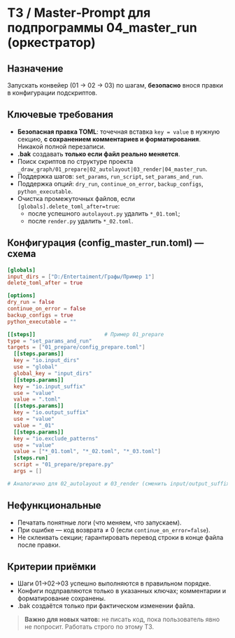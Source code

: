 # ТЗ / Master‑Prompt для подпрограммы 04_master_run (оркестратор)

## Назначение
Запускать конвейер (01 → 02 → 03) по шагам, **безопасно** внося правки в конфигурации подскриптов.

## Ключевые требования
- **Безопасная правка TOML**: точечная вставка `key = value` в нужную секцию, **с сохранением комментариев и форматирования**. Никакой полной перезаписи.
- **.bak** создавать **только если файл реально меняется**.
- Поиск скриптов по структуре проекта `_draw_graph/01_prepare|02_autolayout|03_render|04_master_run`.
- Поддержка шагов: `set_params`, `run_script`, `set_params_and_run`.
- Поддержка опций: `dry_run`, `continue_on_error`, `backup_configs`, `python_executable`.
- Очистка промежуточных файлов, если `[globals].delete_toml_after=true`:
  - после успешного `autolayout.py` удалить `*_01.toml`;
  - после `render.py` удалить `*_02.toml`.

## Конфигурация (config_master_run.toml) — схема
```toml
[globals]
input_dirs = ["D:/Entertaiment/Графы/Пример 1"]
delete_toml_after = true

[options]
dry_run = false
continue_on_error = false
backup_configs = true
python_executable = ""

[[steps]]                      # Пример 01_prepare
type = "set_params_and_run"
targets = ["01_prepare/config_prepare.toml"]
  [[steps.params]]
  key = "io.input_dirs"
  use = "global"
  global_key = "input_dirs"
  [[steps.params]]
  key = "io.input_suffix"
  use = "value"
  value = ".toml"
  [[steps.params]]
  key = "io.output_suffix"
  use = "value"
  value = "_01"
  [[steps.params]]
  key = "io.exclude_patterns"
  use = "value"
  value = ["*_01.toml", "*_02.toml", "*_03.toml"]
  [steps.run]
  script = "01_prepare/prepare.py"
  args = []

# Аналогично для 02_autolayout и 03_render (сменить input/output_suffix и параметры)
```

## Нефункциональные
- Печатать понятные логи (что меняем, что запускаем).
- При ошибке — код возврата ≠ 0 (если `continue_on_error=false`).
- Не склеивать секции; гарантировать перевод строки в конце файла после правки.

## Критерии приёмки
- Шаги 01→02→03 успешно выполняются в правильном порядке.
- Конфиги подправляются только в указанных ключах; комментарии и форматирование сохранены.
- .bak создаётся только при фактическом изменении файла.

> **Важно для новых чатов:** не писать код, пока пользователь явно не попросит. Работать строго по этому ТЗ.
